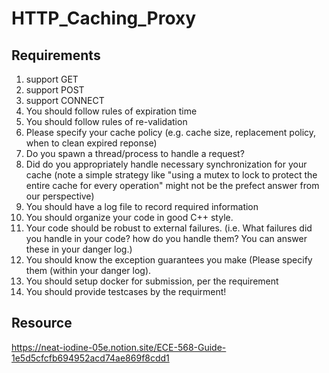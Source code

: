 # HTTP_Caching_Proxy
Requirements
-- 
1. support GET
2. support POST
3. support CONNECT
4. You should follow rules of expiration time
5. You should follow rules of re-validation
6. Please specify your cache policy (e.g. cache size, replacement policy, when to clean expired reponse) 
7. Do you spawn a thread/process to handle a request?
8. Did do you appropriately handle necessary synchronization for your cache (note a simple strategy like "using a mutex to lock to protect the entire cache for every operation" might not be the prefect answer from our perspective)
9. You should have a log file to record required information
10. You should organize your code in good C++ style. 
11. Your code should be robust to external failures. (i.e. What failures did you handle in your code? how do you handle them? You can answer these in your danger log.)
12. You should know the exception guarantees you make (Please specify them (within your danger log).
13. You should setup docker for submission, per the requirement
14. You should provide testcases by the requirment!


Resource
--
https://neat-iodine-05e.notion.site/ECE-568-Guide-1e5d5cfcfb694952acd74ae869f8cdd1
